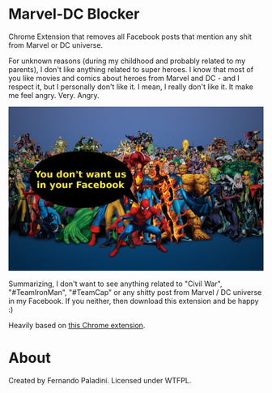 # Marvel-DC Blocker
Chrome Extension that removes all Facebook posts that mention any shit from Marvel or DC universe. 

For unknown reasons (during my childhood and probably related to my parents), I don't like anything related to super heroes. I know that most of you like movies and comics about heroes from Marvel and DC - and I respect it, but I personally don't like it. I mean, I really don't like it. It make me feel angry. Very. Angry.

![](images/you_dont_want_us_in_your_facebook.jpg)

Summarizing, I don't want to see anything related to "Civil War", "#TeamIronMan", "#TeamCap" or any shitty post from Marvel / DC universe in my Facebook. If you neither, then download this extension and be happy :)

Heavily based on [this Chrome extension](https://github.com/derekstory/remove_donald_trump_chrome_extension).

# About
Created by Fernando Paladini. Licensed under WTFPL.
